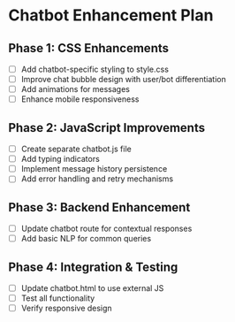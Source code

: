 # Chatbot Enhancement Plan

## Phase 1: CSS Enhancements
- [ ] Add chatbot-specific styling to style.css
- [ ] Improve chat bubble design with user/bot differentiation
- [ ] Add animations for messages
- [ ] Enhance mobile responsiveness

## Phase 2: JavaScript Improvements
- [ ] Create separate chatbot.js file
- [ ] Add typing indicators
- [ ] Implement message history persistence
- [ ] Add error handling and retry mechanisms

## Phase 3: Backend Enhancement
- [ ] Update chatbot route for contextual responses
- [ ] Add basic NLP for common queries

## Phase 4: Integration & Testing
- [ ] Update chatbot.html to use external JS
- [ ] Test all functionality
- [ ] Verify responsive design
